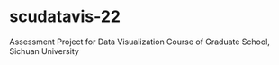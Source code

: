 # scudatavis-22
Assessment Project for Data Visualization Course of Graduate School, Sichuan University
